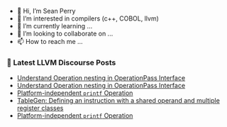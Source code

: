 - 👋 Hi, I’m Sean Perry
- 👀 I’m interested in compilers (c++, COBOL, llvm)
- 🌱 I’m currently learning ...
- 💞️ I’m looking to collaborate on ...
- 📫 How to reach me ...

<!---
s66perry/s66perry is a ✨ special ✨ repository because its `README.md` (this file) appears on your GitHub profile.
You can click the Preview link to take a look at your changes.
--->
### 📕 Latest LLVM Discourse Posts

<!-- DISCOURSE-LLVM:START -->
- [Understand Operation nesting in OperationPass Interface](https://discourse.llvm.org/t/understand-operation-nesting-in-operationpass-interface/87316#post_5)
- [Understand Operation nesting in OperationPass Interface](https://discourse.llvm.org/t/understand-operation-nesting-in-operationpass-interface/87316#post_4)
- [Platform-independent `printf` Operation](https://discourse.llvm.org/t/platform-independent-printf-operation/87262?page=2#post_26)
- [TableGen: Defining an instruction with a shared operand and multiple register classes](https://discourse.llvm.org/t/tablegen-defining-an-instruction-with-a-shared-operand-and-multiple-register-classes/87332#post_1)
- [Platform-independent `printf` Operation](https://discourse.llvm.org/t/platform-independent-printf-operation/87262?page=2#post_25)
<!-- DISCOURSE-LLVM:END -->
